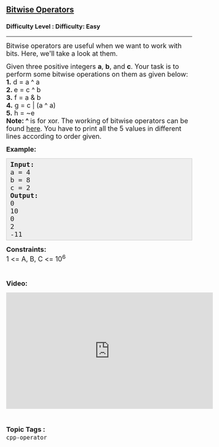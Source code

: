 <h2><a href="https://www.geeksforgeeks.org/problems/bitwise-operators/1">Bitwise Operators</a></h2><h3>Difficulty Level : Difficulty: Easy</h3><hr><div class="problems_problem_content__Xm_eO"><p><span style="font-size: 18px;">Bitwise operators are useful when we want to work with bits. Here, we'll take a look at them.</span></p>
<p><span style="font-size: 18px;">Given three positive integers <strong>a</strong>, <strong>b</strong>, and <strong>c</strong>. Your task is to perform some bitwise operations on them as given below:<br><strong>1.</strong> d = a ^ a<br><strong>2. </strong>e = c ^ b<br><strong>3.</strong> f = a &amp; b<br><strong>4.</strong> g = c | (a ^ a)<br><strong>5.</strong>&nbsp;h&nbsp;= ~e<br><strong>Note: ^ </strong>is for xor. The working of bitwise operators can be found <a href="https://www.geeksforgeeks.org/bitwise-operators-in-c-cpp/">here</a>. You have to print all the 5 values in different lines according to order given.</span></p>
<p><span style="font-size: 18px;"><strong>Example:</strong></span></p>
<pre style="background: #eee; border: 1px solid #ccc; padding: 5px 10px;"><span style="font-size: 18px;"><strong>Input:</strong><br>a = 4<br>b = 8<br>c = 2<br><strong>Output:</strong><br>0<br>10<br>0<br>2<br>-11</span></pre>
<p><span style="font-size: 18px;"><strong>Constraints:</strong><br>1 &lt;= A, B, C &lt;= 10<sup>6</sup></span></p>
<p>&nbsp;</p>
<p><strong><span style="font-size: 18px;">Video:</span></strong></p>
<p><iframe src="https://www.youtube.com/embed/WFy9SFJsAWQ" width="560" height="315" frameborder="0"></iframe></p></div><br><p><span style=font-size:18px><strong>Topic Tags : </strong><br><code>cpp-operator</code>&nbsp;